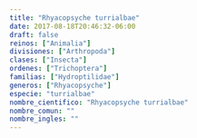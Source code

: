 ```yaml
---
title: "Rhyacopsyche turrialbae"
date: 2017-08-18T20:46:32-06:00
draft: false
reinos: ["Animalia"]
divisiones: ["Arthropoda"]
clases: ["Insecta"]
ordenes: ["﻿Trichoptera"]
familias: ["Hydroptilidae"]
generos: ["Rhyacopsyche"]
especie: "turrialbae"
nombre_cientifico: "Rhyacopsyche turrialbae"
nombre_comun: ""
nombre_ingles: ""
---
```

